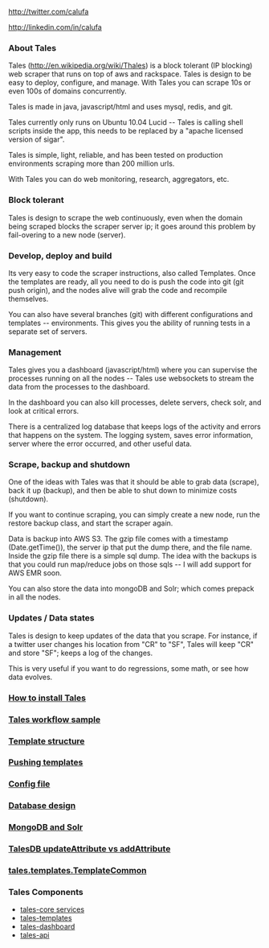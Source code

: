 http://twitter.com/calufa

http://linkedin.com/in/calufa

### About Tales
Tales (http://en.wikipedia.org/wiki/Thales) is a block tolerant (IP blocking) web scraper that runs on top of aws and rackspace. Tales is design to be easy to deploy, configure, and manage. With Tales you can scrape 10s or even 100s of domains concurrently.

Tales is made in java, javascript/html and uses mysql, redis, and git.

Tales currently only runs on Ubuntu 10.04 Lucid -- Tales is calling shell scripts inside the app, this needs to be replaced by a "apache licensed version of sigar".

Tales is simple, light, reliable, and has been tested on production environments scraping more than 200 million urls. 

With Tales you can do web monitoring, research, aggregators, etc.


### Block tolerant

Tales is design to scrape the web continuously, even when the domain being scraped blocks the scraper server ip; it goes around this problem by fail-overing to a new node (server).

### Develop, deploy and build

Its very easy to code the scraper instructions, also called Templates. Once the templates are ready, all you need to do is push the code into git (git push origin), and the nodes alive will grab the code and recompile themselves.

You can also have several branches (git) with different configurations and templates -- environments. This gives you the ability of running tests in a separate set of servers.

### Management
Tales gives you a dashboard (javascript/html) where you can supervise the processes running on all the nodes -- Tales use websockets to stream the data from the processes to the dashboard.

In the dashboard you can also kill processes, delete servers, check solr, and look at critical errors.

There is a centralized log database that keeps logs of the activity and errors that happens on the system. The logging system, saves error information, server where the error occurred, and other useful data.

### Scrape, backup and shutdown

One of the ideas with Tales was that it should be able to grab data (scrape), back it up (backup), and then be able to shut down to minimize costs (shutdown).

If you want to continue scraping, you can simply create a new node, run the restore backup class, and start the scraper again.

Data is backup into AWS S3. The gzip file comes with a timestamp (Date.getTime()), the server ip that put the dump there, and the file name. Inside the gzip file there is a simple sql dump. The idea with the backups is that you could run map/reduce jobs on those sqls -- I will add support for AWS EMR soon.

You can also store the data into mongoDB and Solr; which comes prepack in all the nodes.

### Updates / Data states

Tales is design to keep updates of the data that you scrape. For instance, if a twitter user changes his location from "CR" to "SF", Tales will keep "CR" and store "SF"; keeps a log of the changes. 

This is very useful if you want to do regressions, some math, or see how data evolves.

### [How to install Tales](https://github.com/calufa/tales-core/wiki/Installing-Tales-on-Ubuntu-10.04-Lucid)

### [Tales workflow sample](https://github.com/calufa/tales-core/wiki/Tales-workflow-sample)

### [Template structure](https://github.com/calufa/tales-core/wiki/About-templates)

### [Pushing templates](https://github.com/calufa/tales-core/wiki/Pushing)

### [Config file](https://github.com/calufa/tales-core/wiki/Config-file)

### [Database design](https://github.com/calufa/tales-core/wiki/Database-design)

### [MongoDB and Solr](https://github.com/calufa/tales-core/wiki/MongoDB-and-Solr)

### [TalesDB updateAttribute vs addAttribute](https://github.com/calufa/tales-core/wiki/TalesDB-updateAttribute-vs-addAttribute)

### [tales.templates.TemplateCommon](https://github.com/calufa/tales-core/wiki/tales.templates.TemplateCommon)

### Tales Components

* [tales-core services](https://github.com/calufa/tales-core/wiki/Tales-Core-services)
* [tales-templates](https://github.com/calufa/tales-core/wiki/Tales-Templates)
* [tales-dashboard](https://github.com/calufa/tales-core/wiki/Tales-Dashboard)
* [tales-api](https://github.com/calufa/tales-core/wiki/Tales-API)
